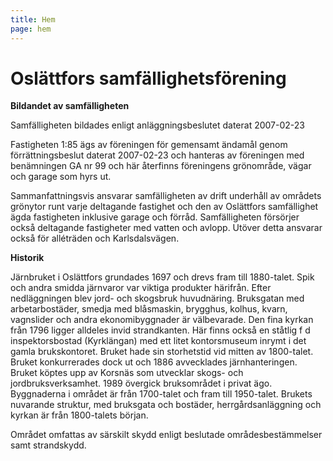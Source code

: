 ```yaml
---
title: Hem
page: hem
---
```


# Oslättfors samfällighetsförening

**Bildandet av samfälligheten**

Samfälligheten bildades enligt anläggningsbeslutet daterat 2007-02-23

Fastigheten 1:85 ägs av föreningen för gemensamt ändamål genom förrättningsbeslut daterat 2007-02-23 och hanteras av föreningen med benämningen GA nr 99 och här återfinns föreningens grönområde, vägar och garage som hyrs ut. 

Sammanfattningsvis ansvarar samfälligheten av drift underhåll av områdets grönytor runt varje deltagande fastighet och den av Oslättfors samfällighet ägda fastigheten inklusive garage och förråd. Samfälligheten försörjer också deltagande fastigheter med vatten och avlopp. Utöver detta ansvarar också för alléträden och Karlsdalsvägen. 

**Historik**

Järnbruket i Oslättfors grundades 1697 och drevs fram till 1880-talet. Spik och andra smidda järnvaror var viktiga produkter härifrån. Efter nedläggningen blev jord- och skogsbruk huvudnäring. Bruksgatan med arbetarbostäder, smedja med blåsmaskin, brygghus, kolhus, kvarn, vagnslider och andra ekonomibyggnader är välbevarade. Den fina kyrkan från 1796 ligger alldeles invid strandkanten. Här finns också en ståtlig f d inspektorsbostad (Kyrklängan) med ett litet kontorsmuseum inrymt i det gamla brukskontoret. Bruket hade sin storhetstid vid mitten av 1800-talet. Bruket konkurrerades dock ut och 1886 avvecklades järnhanteringen. Bruket köptes upp av Korsnäs som utvecklar skogs- och jordbruksverksamhet. 1989 övergick bruksområdet i privat ägo. Byggnaderna i området är från 1700-talet och fram till 1950-talet. Brukets nuvarande struktur, med bruksgata och bostäder, herrgårdsanläggning och kyrkan är från 1800-talets början. 

Området omfattas av särskilt skydd enligt beslutade områdesbestämmelser samt strandskydd. 